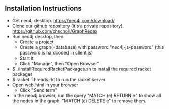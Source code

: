 ## Installation Instructions
- Get neo4j desktop. https://neo4j.com/download/
- Clone our github repository (it's a private repository). https://github.com/chscholl/GraphRedex
- Run neo4j desktop, then:
	- Create a project
	- Create a graph(=database) with password "neo4j-js-password" (this password is hardcoded in client.js)
	- Start it
	- Click "Manage", then "Open Browser"
- $ ./installRequiredRacketPackages.sh
	to install the required racket packages
- $ racket Threads.rkt
	to run the racket server
- Open web.html in your browser
	- Click "Send term"
- In the neo4j browser, run the query "MATCH (e) RETURN e" to show all the nodes in the graph. "MATCH (e) DELETE e" to remove them.
